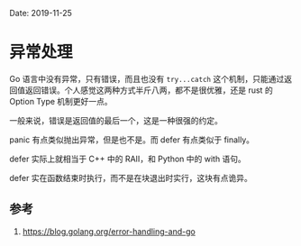 Date: 2019-11-25

# 异常处理

Go 语言中没有异常，只有错误，而且也没有 `try...catch` 这个机制，只能通过返回值返回错误。个人感觉这两种方式半斤八两，都不是很优雅，还是 rust 的 Option Type 机制更好一点。

一般来说，错误是返回值的最后一个，这是一种很强的约定。

panic 有点类似抛出异常，但是也不是。而 defer 有点类似于 finally。

defer 实际上就相当于 C++ 中的 RAII，和 Python 中的 with 语句。

defer 实在函数结束时执行，而不是在块退出时实行，这块有点诡异。


## 参考

1. https://blog.golang.org/error-handling-and-go
